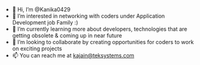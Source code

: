 - 👋 Hi, I’m @Kanika0429
- 👀 I’m interested in networking with coders under Application Development job Family :) 
- 🌱 I’m currently learning more about developers, technologies that are getting obsolete & coming up in near future 
- 💞️ I’m looking to collaborate by creating opportunities for coders to work on exciting projects
- 📫 You can reach me at kajain@teksystems.com

<!---
Kanika0429/Kanika0429 is a ✨ special ✨ repository because its `README.md` (this file) appears on your GitHub profile.
You can click the Preview link to take a look at your changes.
--->
